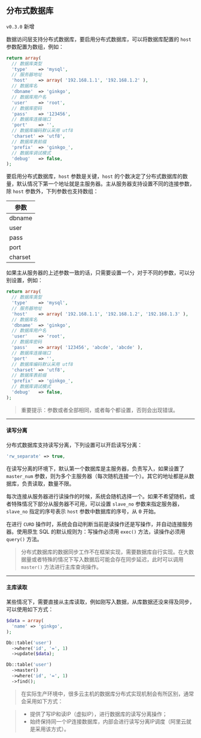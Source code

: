 ## 分布式数据库

`v0.3.0` 新增

数据访问层支持分布式数据库，要启用分布式数据库，可以将数据库配置的 `host` 参数配置为数组，例如：

``` php
return array(
  // 数据库类型
  'type'    => 'mysql',
  // 服务器地址
  'host'    => array( '192.168.1.1', '192.168.1.2' ),
  // 数据库名
  'dbname'  => 'ginkgo',
  // 数据库用户名
  'user'    => 'root',
  // 数据库密码
  'pass'    => '123456',
  // 数据库连接端口
  'port'    => '',
  // 数据库编码默认采用 utf8
  'charset' => 'utf8',
  // 数据库表前缀
  'prefix'  => 'ginkgo_',
  // 数据库调试模式
  'debug'   => false,
);
```

要启用分布式数据库，`host` 参数是关键，`host` 的个数决定了分布式数据库的数量，默认情况下第一个地址就是主服务器。主从服务器支持设置不同的连接参数，除 `host` 参数外，下列参数也支持数组：

| 参数 |
| - |
| dbname |
| user |
| pass |
| port |
| charset |

如果主从服务器的上述参数一致的话，只需要设置一个，对于不同的参数，可以分别设置，例如：

``` php
return array(
  // 数据库类型
  'type'    => 'mysql',
  // 服务器地址
  'host'    => array( '192.168.1.1', '192.168.1.2', '192.168.1.3' ),
  // 数据库名
  'dbname'  => 'ginkgo',
  // 数据库用户名
  'user'    => 'root',
  // 数据库密码
  'pass'    => array( '123456', 'abcde', 'abcde' ),
  // 数据库连接端口
  'port'    => '',
  // 数据库编码默认采用 utf8
  'charset' => 'utf8',
  // 数据库表前缀
  'prefix'  => 'ginkgo_',
  // 数据库调试模式
  'debug'   => false,
);
```

> 重要提示：参数或者全部相同，或者每个都设置，否则会出现错误。

----------

#### 读写分离

分布式数据库支持读写分离，下列设置可以开启读写分离：

``` php
'rw_separate' => true,
```

在读写分离的环境下，默认第一个数据库是主服务器，负责写入，如果设置了 `master_num` 参数，则为多个主服务器（每次随机连接一个）。其它的地址都是从数据库，负责读取，数量不限。

每次连接从服务器进行读操作的时候，系统会随机选择一个。如果不希望随机，或者特殊情况下部分从服务器不可用，可以设置 `slave_no` 参数来指定服务器，`slave_no` 指定的序号表示 `host` 参数中数据库的序号，从 <kbd>0</kbd> 开始。

在进行 `CURD` 操作时，系统会自动判断当前是读操作还是写操作，并自动连接服务器。使用原生 SQL 的默认规则为：写操作必须用 `exec()` 方法，读操作必须用 `query()` 方法。

> 分布式数据库的数据同步工作不在框架实现，需要数据库自行实现。在大数据量或者特殊的情况下写入数据后可能会存在同步延迟，此时可以调用 `master()` 方法进行主库查询操作。

----------

#### 主库读取

某些情况下，需要直接从主库读取，例如刚写入数据，从库数据还没来得及同步，可以使用如下方式：

``` php
$data = array(
  'name' => 'ginkgo',
);

Db::table('user')
  ->where('id', '=', 1)
  ->update($data);

Db::table('user')
  ->master()
  ->where('id', '=', 1)
  ->find();
```

> 在实际生产环境中，很多云主机的数据库分布式实现机制会有所区别，通常会采用如下方式：

> * 提供了写IP和读IP（虚拟IP），进行数据库的读写分离操作；
> * 始终保持同一个IP连接数据库，内部会进行读写分离IP调度（阿里云就是采用该方式）。
